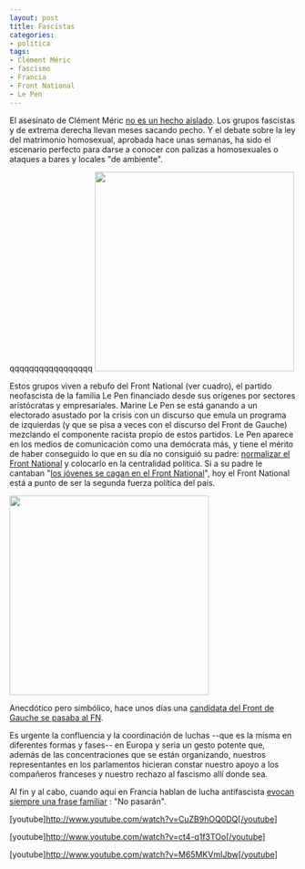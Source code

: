 ```yaml
---
layout: post
title: Fascistas
categories:
- política
tags:
- Clément Méric
- fascismo
- Francia
- Front National
- Le Pen
---
```

El asesinato de Clément Méric [no es un hecho aislado](http://www.humanite.fr/politique/lagression-de-clement-meric-nest-pas-un-acte-pas-i-543212). Los grupos fascistas y de extrema derecha llevan meses sacando pecho. Y el debate sobre la ley del matrimonio homosexual, aprobada hace unas semanas, ha sido el escenario perfecto para darse a conocer con palizas a homosexuales o ataques a bares y locales "de ambiente".

qqqqqqqqqqqqqqqqq
<img src="{{ site.baseurl }}/assets/EXTREMEDROITE2013-2.png" width="350" />

Estos grupos viven a rebufo del Front National (ver cuadro), el partido neofascista de la familia Le Pen financiado desde sus orígenes por sectores aristócratas y empresariales. Marine Le Pen se está ganando a un electorado asustado por la crisis con un discurso que emula un programa de izquierdas (y que se pisa a veces con el discurso del Front de Gauche) mezclando el componente racista propio de estos partidos. Le Pen aparece en los medios de comunicación como una demócrata más, y tiene el mérito de haber conseguido lo que en su día no consiguió su padre: [normalizar el Front National](http://www.lemonde.fr/politique/article/2013/02/06/le-fn-se-banalise-aux-yeux-des-francais_1827548_823448.html) y colocarlo en la centralidad política. Si a su padre le cantaban "[los jóvenes se cagan en el Front National](http://www.youtube.com/watch?v=CuZB9hOQ0DQ)", hoy el Front National está a punto de ser la segunda fuerza política del país.


<img src="{{ site.baseurl }}/assets/encuestaFN.png" width="350" />

Anecdótico pero simbólico, hace unos días una [candidata del Front de Gauche se pasaba al FN](http://www.lemonde.fr/politique/article/2013/05/25/l-ex-candidate-communiste-anna-rosso-roig-passe-au-fn-pour-les-municipales_3417528_823448.html).

Es urgente la confluencia y la coordinación de luchas --que es la misma en diferentes formas y fases-- en Europa y seria un gesto potente que, además de las concentraciones que se están organizando, nuestros representantes en los parlamentos hicieran constar nuestro apoyo a los compañeros franceses y nuestro rechazo al fascismo allí donde sea.

Al fin y al cabo, cuando aquí en Francia hablan de lucha antifascista [evocan siempre una frase familiar](http://www.alexis-corbiere.com/index.php/post/2013/06/05/L%E2%80%99horreur-fasciste-vient-de-tuer-en-plein-Paris?utm_source=twitterfeed&utm_medium=twitter) : "No pasarán".

[youtube]http://www.youtube.com/watch?v=CuZB9hOQ0DQ[/youtube]

[youtube]http://www.youtube.com/watch?v=ct4-q1f3TOo[/youtube]

[youtube]http://www.youtube.com/watch?v=M65MKVmIJbw[/youtube]
